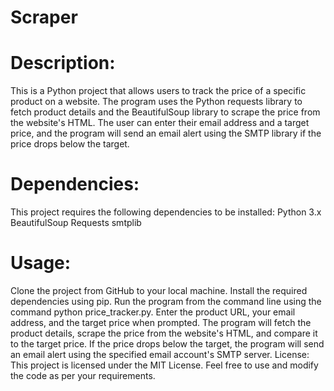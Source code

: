# Scraper
# Description:
This is a Python project that allows users to track the price of a specific product on a website. The program uses the Python requests library to fetch product details and the BeautifulSoup library to scrape the price from the website's HTML. The user can enter their email address and a target price, and the program will send an email alert using the SMTP library if the price drops below the target.


# Dependencies:
This project requires the following dependencies to be installed:
Python 3.x
BeautifulSoup
Requests
smtplib


# Usage:
Clone the project from GitHub to your local machine.
Install the required dependencies using pip.
Run the program from the command line using the command python price_tracker.py.
Enter the product URL, your email address, and the target price when prompted.
The program will fetch the product details, scrape the price from the website's HTML, and compare it to the target price.
If the price drops below the target, the program will send an email alert using the specified email account's SMTP server.
License:
This project is licensed under the MIT License. Feel free to use and modify the code as per your requirements.
